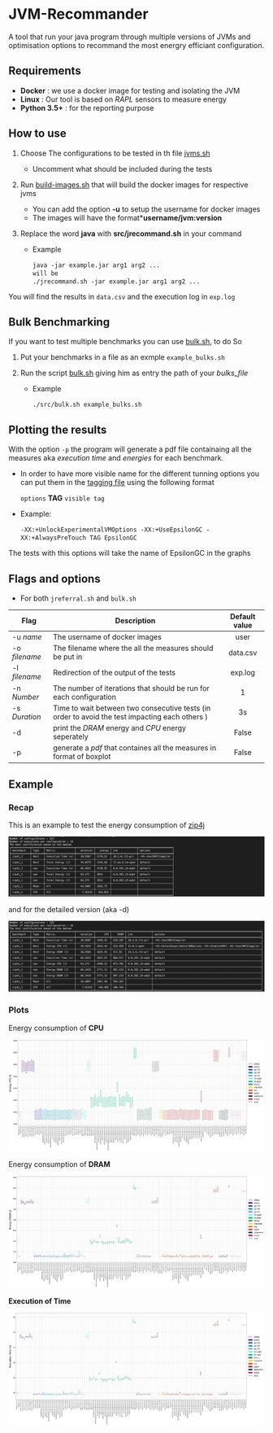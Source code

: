 # JVM-Recommander  
A tool that run your java program through multiple versions of JVMs and optimisation options to recommand the most energry efficiant configuration.  

## Requirements 
- **Docker** : we use a docker image for testing and isolating the JVM 
- **Linux** : Our tool is based on *RAPL* sensors to measure energy 
- **Python 3.5+** : for the reporting purpose 


## How to use 

1. Choose The configurations to be tested  in th file [jvms.sh](./src/jvms.sh) 
    - Uncomment what should be included during the tests

2. Run [build-images.sh](./src/buildi-images.sh) that will build the docker images for respective jvms 
    - You can add the option **-u** to setup the  username for docker images 
    - The images will have the format***username/jvm:version**
3. Replace the word **java** with **src/jrecommand.sh** in your command 
    - Example 
        ``` 
        java -jar example.jar arg1 arg2 ...
        will be 
        ./jrecommand.sh -jar example.jar arg1 arg2 ...
        ```

You will find the results in `data.csv` and the execution log in `exp.log`

## Bulk Benchmarking 

If you want to test multiple benchmarks you can use [bulk.sh](./src/bulk.sh), to do So

1. Put your benchmarks in a file as an exmple `example_bulks.sh` 

2. Run the script [bulk.sh](./src/bulk.sh) giving him as entry the path of your *bulks_file*
    - Example
        ``` 
        ./src/bulk.sh example_bulks.sh
        ```
## Plotting the results 

With the option `-p` the program will generate a pdf file containaing all the measures aka *execution time* and *energies* for each benchmark. 

- In order to have more visible name for the different tunning options you can put them in the [tagging file](src/jvms-option-names.sh) using the following format 

    `options` **TAG** `visible tag` 
    
- Example:
    ```
    -XX:+UnlockExperimentalVMOptions -XX:+UseEpsilonGC -XX:+AlwaysPreTouch TAG EpsilonGC
    ```
The tests with this options will take the name of EpsilonGC in the graphs 
## Flags and options 

- For both `jreferral.sh` and `bulk.sh`

|**Flag**|**Description**|**Default value**|
|--------|---------------|:---------------:|
| -u *name* | The username of docker images | user |
| -o *filename* | The filename where the all the measures should be put in | data.csv|
| -l *filename* | Redirection of the output of the tests | exp.log |
| -n *Number* | The number of iterations that should be run for each configuration | 1 | 
| -s *Duration* | Time to wait between two consecutive tests (in order to avoid the test impacting each others ) | 3s | sec|
| -d | print the *DRAM* energy and *CPU* energy seperately | False | 
| -p | generate a *pdf* that containes all the measures in format of boxplot  | False | 



## Example
### Recap

This is an example to test the energy consumption of [zip4j](https://github.com/srikanth-lingala/zip4j)


![zip4j](https://github.com/chakib-belgaid/jreferral/blob/master/imgs/zip4j.png?raw=true)

and for the detailed version (aka -d)


![zip4j detailed ](https://github.com/chakib-belgaid/jreferral/blob/master/imgs/zip4jdetailed.png?raw=true)


### Plots 


Energy consumption of  **CPU** 

![zip4j](https://github.com/chakib-belgaid/jreferral/blob/master/imgs/zip4j_1_CPU.png?raw=true)



Energy consumption of  **DRAM** 

![zip4j](https://github.com/chakib-belgaid/jreferral/blob/master/imgs/zip4j_1_DRAM.png?raw=true)


**Execution of Time** 

![zip4j](https://github.com/chakib-belgaid/jreferral/blob/master/imgs/zip4j_1_duration.png?raw=true)

